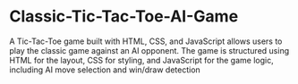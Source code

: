 # Classic-Tic-Tac-Toe-AI-Game
A Tic-Tac-Toe game built with HTML, CSS, and JavaScript allows users to play the classic game against an AI opponent. The game is structured using HTML for the layout, CSS for styling, and JavaScript for the game logic, including AI move selection and win/draw detection
